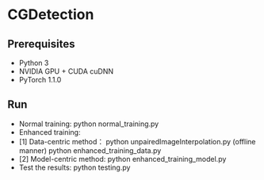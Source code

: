# CGDetection

## Prerequisites
- Python 3
- NVIDIA GPU + CUDA cuDNN
- PyTorch 1.1.0

## Run
- Normal training: python normal_training.py
- Enhanced training: 
- [1] Data-centric method：
python unpairedImageInterpolation.py (offline manner)
python enhanced_training_data.py
- [2] Model-centric method: python enhanced_training_model.py
- Test the results: python testing.py

